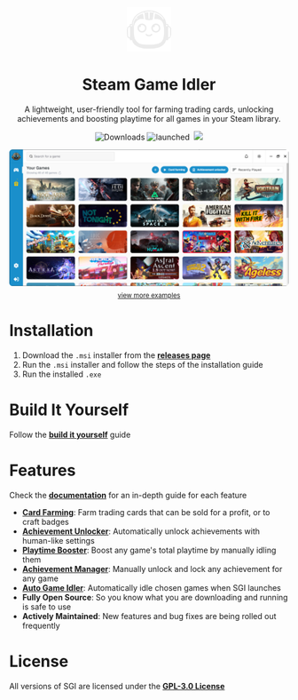 <div align="center">
  <img src="./public/logo.png" width='80' alt='Click for larger image' />
  <h1>Steam Game Idler</h1>
  <p>A lightweight, user-friendly tool for farming trading cards, unlocking achievements and boosting playtime for all games in your Steam library.</p>
<p>
  <img src="https://img.shields.io/github/downloads/zevnda/steam-game-idler/total?style=for-the-badge&color=137eb5" alt="Downloads" />
  <img src="https://img.shields.io/badge/dynamic/json?url=https%3A%2F%2Fapibase.vercel.app%2Fapi%2FgetStatistics&query=%24.launched&style=for-the-badge&label=app launches&color=137eb5" alt="launched" />
  <img src="https://img.shields.io/badge/dynamic/json?url=https%3A%2F%2Fapibase.vercel.app%2Fapi%2FgetStatistics&query=%24.idle&style=for-the-badge&label=games idled&color=137eb5" alt="" />
  <img src="https://img.shields.io/badge/dynamic/json?url=https%3A%2F%2Fapibase.vercel.app%2Fapi%2FgetStatistics&query=%24.achievement&style=for-the-badge&label=achievements unlocked&color=137eb5" 
</p>
</div>
<div align="center" style="margin-top: 10px;">
  <img src="./public/example_one.png" width='700' alt='Click for larger image' />
  <br>
  <sub><a href="https://steamgameidler.vercel.app/gallery">view more examples</a></sub>
</div>

# Installation
1. Download the `.msi` installer from the **[releases page](https://github.com/zevnda/steam-game-idler/releases/latest)**
2. Run the `.msi` installer and follow the steps of the installation guide
3. Run the installed `.exe`

# Build It Yourself
Follow the **[build it yourself](https://steamgameidler.vercel.app/get-started/build-it-yourself)** guide

# Features
Check the **[documentation](https://steamgameidler.vercel.app/)** for an in-depth guide for each feature

* **[Card Farming](https://steamgameidler.vercel.app/features/card-farming)**: Farm trading cards that can be sold for a profit, or to craft badges
* **[Achievement Unlocker](https://steamgameidler.vercel.app/features/achievement-unlocker)**: Automatically unlock achievements with human-like settings
* **[Playtime Booster](https://steamgameidler.vercel.app/features/playtime-booster)**: Boost any game's total playtime by manually idling them
* **[Achievement Manager](https://steamgameidler.vercel.app/features/achievement-manager)**: Manually unlock and lock any achievement for any game
* **[Auto Game Idler](https://steamgameidler.vercel.app/features/auto-idler)**: Automatically idle chosen games when SGI launches
* **Fully Open Source**: So you know what you are downloading and running is safe to use
* **Actively Maintained**: New features and bug fixes are being rolled out frequently

# License
All versions of SGI are licensed under the **[GPL-3.0 License](./LICENSE)**
